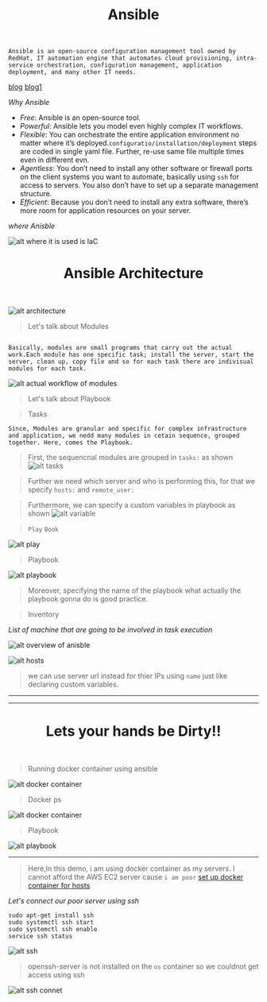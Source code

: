 <div align="center">
    <h1>Ansible</h1>
</div>
<br>

```
Ansible is an open-source configuration management tool owned by RedHat, IT automation engine that automates cloud provisioning, intra-service orchestration, configuration management, application deployment, and many other IT needs.
```
[blog](https://www.interviewbit.com/blog/ansible-architecture/)
[blog1](https://medium.com/@madhukaudantha/ansible-and-ansible-architecture-2f309fe53fa)

*Why Ansible*

- *Free*: Ansible is an open-source tool.
- *Powerful*: Ansible lets you model even highly complex IT workflows.
- *Flexible*: You can orchestrate the entire application environment no matter where it’s deployed.`configuratio/installation/deployment` steps are coded in single yaml file. Further, re-use same file multiple times even in different evn.
- *Agentless*: You don’t need to install any other software or firewall ports on the client systems you want to automate, basically using `ssh` for access to servers. You also don’t have to set up a separate management structure.
- *Efficient*: Because you don’t need to install any extra software, there’s more room for application resources on your server.

*where Anisble*

![alt where it is used is IaC](./assets/useInIAC.png)

<div align="center">
    <h1>Ansible Architecture</h1>
</div>
<br>

![alt architecture](./assets/ansibleArchi.jpeg)

> Let's talk about Modules

```

Basically, modules are small programs that carry out the actual work.Each module has one specific task; install the server, start the server, clean up, copy file and so for each task there are indivisual modules for each task.

```

![alt actual workflow of modules](./assets/modules.png)

> Let's talk about Playbook

> Tasks

```
Since, Modules are granular and specific for complex infrastructure and application, we nedd many modules in cetain sequence, grouped together. Here, comes the Playbook.
```

> First, the sequencnal modules are grouped in `tasks:` as shown
![alt tasks](./assets/playbookTask.png)

> Further we need which server and who is performing this, for that we specify `hosts:` and `remote_user:`

>Furthermore, we can specify a custom variables in playbook as shown 
![alt variable](./assets/varinPlaybook.png)

> `Play` `Book`

![alt play](./assets/play.png)

> Playbook

![alt playbook](./assets/playbook.png)
>Moreover, specifying the name of the playbook what actually the playbook gonna do is good practice.

> Inventory

*List of machine that are going to be involved in task execution*

![alt overview of anisble](./assets/overview.png)

![alt hosts](./assets/hosts.png)
> we can use server url instead for thier IPs using `name` just like declaring custom variables.

***
***

<div align="center">
    <h1>Lets your hands be Dirty!!</h1>
</div>
<br>

> Running docker container using ansible

![alt docker container](./assets/deployingContainer.png)

> Docker ps

![alt docker container](./assets/docker-ps.png)

> Playbook

![alt playbook](./assets/dockerPl.png)

***

> Here,In this demo, i am using docker container as my servers. I cannot afford the AWS EC2 server cause `i am poor` 
[set up docker container for hosts]()
 
*Let's connect our poor server using ssh*

```
sudo apt-get install ssh
sudo systemctl ssh start
sudo systemctl ssh enable
service ssh status
```
![alt ssh](./assets/ssh.png)

> openssh-server is not installed on the `os` container so we couldnot get access using ssh

![alt ssh connet](./assets/sshConnect.png)





